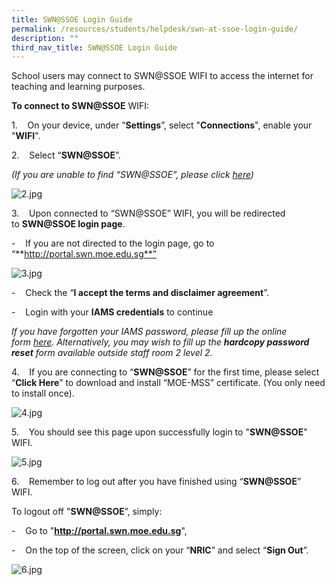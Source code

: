```yaml
---
title: SWN@SSOE Login Guide
permalink: /resources/students/helpdesk/swn-at-ssoe-login-guide/
description: ""
third_nav_title: SWN@SSOE Login Guide
---
```

School users may connect to SWN@SSOE WIFI to access the internet for teaching and learning purposes.

  

**To connect to SWN@SSOE** WIFI:

1.    On your device, under “**Settings**”, select "**Connections**", enable your "**WIFI**".

2.    Select “**SWN@SSOE**”.

_(If you are unable to find “SWN@SSOE”, please click [here](https://xinminsec-moe-edu-sg-admin.cwp.sg/resources/students/helpdesk/swn-at-ssoe-login-guide/swn2-4g-at-ssoe-login-guide))_

  

![2.jpg](https://xinminsec-moe-edu-sg-admin.cwp.sg/qql/slot/u505/2021/Resources/Students/SWN@SSOE%20Login%20Guide/2.jpg)

  

3.    Upon connected to “SWN@SSOE” WIFI, you will be redirected to **SWN@SSOE login page**.

\-    If you are not directed to the login page, go to “**http://portal.swn.moe.edu.sg**”

  

![3.jpg](https://xinminsec-moe-edu-sg-admin.cwp.sg/qql/slot/u505/2021/Resources/Students/SWN@SSOE%20Login%20Guide/3.jpg)

\-    Check the “**I accept the terms and disclaimer agreement**”.

\-    Login with your **IAMS credentials** to continue

  

_If you have forgotten your IAMS password, please fill up the online form [here](https://form.gov.sg/#!/5bd66ae43302d5000fd9a2c4). Alternatively, you may wish to fill up the **hardcopy password reset** form available outside staff room 2 level 2._

  

4.    If you are connecting to “**SWN@SSOE**” for the first time, please select “**Click Here**” to download and install “MOE-MSS” certificate. (You only need to install once).

  

![4.jpg](https://xinminsec-moe-edu-sg-admin.cwp.sg/qql/slot/u505/2021/Resources/Students/SWN@SSOE%20Login%20Guide/4.jpg)

  

5.    You should see this page upon successfully login to "**SWN@SSOE**" WIFI.

  

![5.jpg](https://xinminsec-moe-edu-sg-admin.cwp.sg/qql/slot/u505/2021/Resources/Students/SWN@SSOE%20Login%20Guide/5.jpg)

  

6.    Remember to log out after you have finished using “**SWN@SSOE**” WIFI. 

To logout off "**SWN@SSOE**”, simply:

\-    Go to "**http://portal.swn.moe.edu.sg**",

\-    On the top of the screen, click on your “**NRIC**” and select “**Sign Out**”.

  

![6.jpg](https://xinminsec-moe-edu-sg-admin.cwp.sg/qql/slot/u505/2021/Resources/Students/SWN@SSOE%20Login%20Guide/6.jpg)